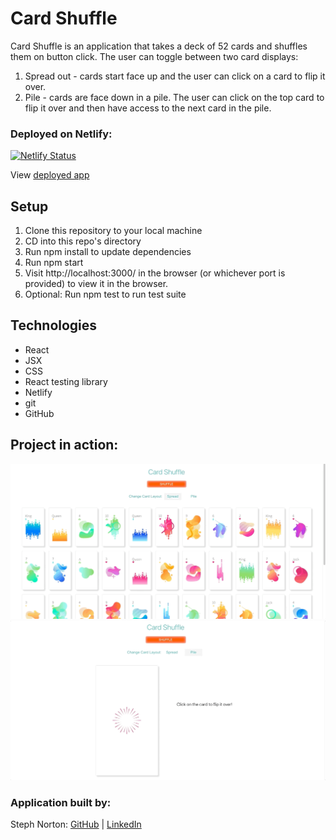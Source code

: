 # Card Shuffle

Card Shuffle is an application that takes a deck of 52 cards and shuffles them on button click. The user can toggle between two card displays:
1) Spread out - cards start face up and the user can click on a card to flip it over.
2) Pile - cards are face down in a pile. The user can click on the top card to flip it over and then have access to the next card in the pile.

### Deployed on Netlify: 
[![Netlify Status](https://api.netlify.com/api/v1/badges/928262d2-66e5-4c8c-a44b-b25c9afb954c/deploy-status)](https://app.netlify.com/sites/card-shuffle/deploys)

View [deployed app](https://card-shuffle.netlify.app/)

## Setup
1. Clone this repository to your local machine
2. CD into this repo's directory
3. Run npm install to update dependencies
4. Run npm start
5. Visit http://localhost:3000/ in the browser (or whichever port is provided) to view it in the browser.
6. Optional: Run npm test to run test suite

## Technologies
- React
- JSX
- CSS
- React testing library
- Netlify
- git 
- GitHub

## Project in action:
<img src='readme_assets/card_shuffle_spread.gif' width=680>
<img src='readme_assets/card_shuffle_pile.gif' width=680>


### Application built by:
Steph Norton: [GitHub](https://github.com/NakiNorton) | [LinkedIn](https://www.linkedin.com/in/stephanie-norton-12888453/) <br>
